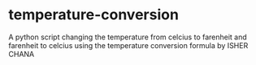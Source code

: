 # temperature-conversion
A python script changing the temperature from celcius to farenheit and farenheit to celcius using the temperature conversion formula by ISHER CHANA
